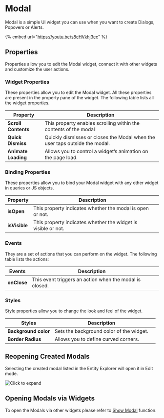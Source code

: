 # Modal

Modal is a simple UI widget you can use when you want to create Dialogs, Popovers or Alerts.

{% embed url="https://youtu.be/s8cHVkhj3ec" %}

## Properties

Properties allow you to edit the Modal widget, connect it with other widgets and customize the user actions.

### Widget Properties

These properties allow you to edit the Modal widget. All these properties are present in the property pane of the widget. The following table lists all the widget properties.

| Property            | Description                                                                 |
| ------------------- | --------------------------------------------------------------------------- |
| **Scroll Contents** | This property enables scrolling within the contents of the modal            |
| **Quick Dismiss**   | Quickly dismisses or closes the Modal when the user taps outside the modal. |
| **Animate Loading** | Allows you to control a widget’s animation on the page load.                |

### Binding Properties

These properties allow you to bind your Modal widget with any other widget in queries or JS objects.&#x20;

| Property      | Description                                                   |   |
| ------------- | ------------------------------------------------------------- | - |
| **isOpen**    | This property indicates whether the modal is open or not.     |   |
| **isVisible** | This property indicates whether the widget is visible or not. |   |

### Events

They are a set of actions that you can perform on the widget. The following table lists the actions:

| Events      | Description                                             |   |
| ----------- | ------------------------------------------------------- | - |
| **onClose** | This event triggers an action when the modal is closed. |   |

### Styles

Style properties allow you to change the look and feel of the widget.

| Styles               | Description                              |   |
| -------------------- | ---------------------------------------- | - |
| **Background color** | Sets the background color of the widget. |   |
| **Border Radius**    | Allows you to define curved corners.     |   |

## Reopening Created Modals

Selecting the created modal listed in the Entity Explorer will open it in Edit mode.

![Click to expand](../../.gitbook/assets/open-created-modal.gif)

## Opening Modals via Widgets

To open the Modals via other widgets please refer to [Show Modal](../appsmith-framework/widget-actions/show-modal.md) function.
